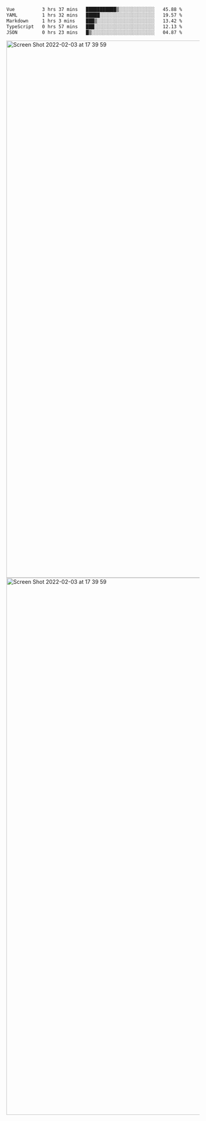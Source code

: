 <!--START_SECTION:waka-->

```txt
Vue          3 hrs 37 mins   ███████████▒░░░░░░░░░░░░░   45.88 %
YAML         1 hrs 32 mins   █████░░░░░░░░░░░░░░░░░░░░   19.57 %
Markdown     1 hrs 3 mins    ███▒░░░░░░░░░░░░░░░░░░░░░   13.42 %
TypeScript   0 hrs 57 mins   ███░░░░░░░░░░░░░░░░░░░░░░   12.13 %
JSON         0 hrs 23 mins   █▒░░░░░░░░░░░░░░░░░░░░░░░   04.87 %
```

<!--END_SECTION:waka-->

<img width="1400" alt="Screen Shot 2022-02-03 at 17 39 59" src="https://user-images.githubusercontent.com/45716542/152387304-f2b60485-53a6-4f4b-a818-5cefb1b0c0ae.png">
<img width="1400" alt="Screen Shot 2022-02-03 at 17 39 59" src="https://user-images.githubusercontent.com/45716542/152387273-ea5cdf21-2a45-44da-8bef-00c1763b1d42.png">

